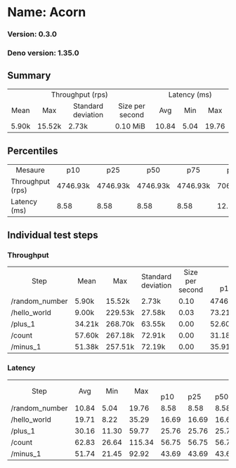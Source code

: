# Name: Acorn 
  
  ### Version: 0.3.0
  ### Deno version: 1.35.0

## Summary
<table>
<tr>
    <td align="center" colspan="4">Throughput (rps)</td>
    <td align="center" colspan="3">Latency (ms)</td>
</tr>
<tr>
    <td align="center">Mean</td>
    <td align="center">Max</td>
    <td align="center">Standard deviation</td>
    <td align="center">Size per second</td>
    <td align="center">Avg</td>
    <td align="center">Min</td>
    <td align="center">Max</td>
</tr>
<tr>
    <td>5.90k</td>
    <td>15.52k</td>
    <td>2.73k</td>
    <td>0.10 MiB</td>
    <td>10.84</td>
    <td>5.04</td>
    <td>19.76</td>
</tr>
</table>

## Percentiles

<table>
<tr>
  <td align="center">Mesaure</td>
  <td align="center">p10</td>
  <td align="center">p25</td>
  <td align="center">p50</td>
  <td align="center">p75</td>
  <td align="center">p90</td>
  <td align="center">p95</td>
  <td align="center">p99</td>
</tr>
<tr>
  <td>Throughput (rps)</td>
  <td>4746.93k</td>
  <td>4746.93k</td>
  <td>4746.93k</td>
  <td>4746.93k</td>
  <td>7068.83k</td>
  <td>13624.29k</td>
  <td>15204.17k</td>
</tr>
<tr>
  <td>Latency (ms)</td>
  <td>8.58</td>
  <td>8.58</td>
  <td>8.58</td>
  <td>8.58</td>
  <td>12.81</td>
  <td>14.03</td>
  <td>17.13</td>
</tr>
</table>

## Individual test steps

### Throughput

<table>
<tr>
  <td align="center" rowspan="2">Step</td>
  <td align="center" rowspan="2">Mean</td>
  <td align="center" rowspan="2">Max</td>
  <td align="center" rowspan="2">Standard deviation</td>
  <td align="center" rowspan="2">Size per second</td>
  <td align="center" colspan="7">Percentiles</td>
</tr>
<tr>
  <!-- still Step -->
  <!-- still Mean -->
  <!-- still Max -->
  <!-- still Standard deviation -->
  <!-- still Size per second -->
  <td align="center">p10</td>
  <td align="center">p25</td>
  <td align="center">p50</td>
  <td align="center">p75</td>
  <td align="center">p90</td>
  <td align="center">p95</td>
  <td align="center">p99</td>
</tr>
<tr>
  <td>/random_number</td>
  <td>5.90k</td>
  <td>15.52k</td>
  <td>2.73k</td>
  <td>0.10</td>
  <td>4746.93k</td>
  <td>4746.93k</td>
  <td>4746.93k</td>
  <td>4746.93k</td>
  <td>7068.83k</td>
  <td>13624.29k</td>
  <td>15204.17k</td>
</tr><tr>
  <td>/hello_world</td>
  <td>9.00k</td>
  <td>229.53k</td>
  <td>27.58k</td>
  <td>0.03</td>
  <td>73.21k</td>
  <td>73.21k</td>
  <td>73.21k</td>
  <td>73.21k</td>
  <td>13588.76k</td>
  <td>19400.08k</td>
  <td>185020.29k</td>
</tr><tr>
  <td>/plus_1</td>
  <td>34.21k</td>
  <td>268.70k</td>
  <td>63.55k</td>
  <td>0.00</td>
  <td>52.60k</td>
  <td>52.60k</td>
  <td>52.60k</td>
  <td>52.60k</td>
  <td>157599.24k</td>
  <td>177403.47k</td>
  <td>207333.90k</td>
</tr><tr>
  <td>/count</td>
  <td>57.60k</td>
  <td>267.18k</td>
  <td>72.91k</td>
  <td>0.00</td>
  <td>31.18k</td>
  <td>31.18k</td>
  <td>31.18k</td>
  <td>31.18k</td>
  <td>167571.35k</td>
  <td>187688.86k</td>
  <td>220853.91k</td>
</tr><tr>
  <td>/minus_1</td>
  <td>51.38k</td>
  <td>257.51k</td>
  <td>72.19k</td>
  <td>0.00</td>
  <td>35.91k</td>
  <td>35.91k</td>
  <td>35.91k</td>
  <td>35.91k</td>
  <td>167300.24k</td>
  <td>190639.60k</td>
  <td>220288.58k</td>
</tr></table>

### Latency

<table>
<tr>
  <td align="center" rowspan="2">Step</td>
  <td align="center" rowspan="2">Avg</td>
  <td align="center" rowspan="2">Min</td>
  <td align="center" rowspan="2">Max</td>
  <td align="center" colspan="7">Percentiles</td>
</tr>
<tr>
  <!-- still Avg -->
  <!-- still Min -->
  <!-- still Max -->
  <td>p10</td>
  <td>p25</td>
  <td>p50</td>
  <td>p75</td>
  <td>p90</td>
  <td>p95</td>
  <td>p99</td>
</tr>
<tr>
  <td>/random_number</td>
  <td>10.84</td>
  <td>5.04</td>
  <td>19.76</td>
  <td>8.58</td>
  <td>8.58</td>
  <td>8.58</td>
  <td>8.58</td>
  <td>12.81</td>
  <td>14.03</td>
  <td>17.13</td>
</tr><tr>
  <td>/hello_world</td>
  <td>19.71</td>
  <td>8.22</td>
  <td>35.29</td>
  <td>16.69</td>
  <td>16.69</td>
  <td>16.69</td>
  <td>16.69</td>
  <td>22.47</td>
  <td>27.39</td>
  <td>32.24</td>
</tr><tr>
  <td>/plus_1</td>
  <td>30.16</td>
  <td>11.30</td>
  <td>59.77</td>
  <td>25.76</td>
  <td>25.76</td>
  <td>25.76</td>
  <td>25.76</td>
  <td>33.56</td>
  <td>39.47</td>
  <td>48.29</td>
</tr><tr>
  <td>/count</td>
  <td>62.83</td>
  <td>26.64</td>
  <td>115.34</td>
  <td>56.75</td>
  <td>56.75</td>
  <td>56.75</td>
  <td>56.75</td>
  <td>68.23</td>
  <td>76.42</td>
  <td>97.10</td>
</tr><tr>
  <td>/minus_1</td>
  <td>51.74</td>
  <td>21.45</td>
  <td>92.92</td>
  <td>43.69</td>
  <td>43.69</td>
  <td>43.69</td>
  <td>43.69</td>
  <td>57.10</td>
  <td>64.49</td>
  <td>79.52</td>
</tr></table>